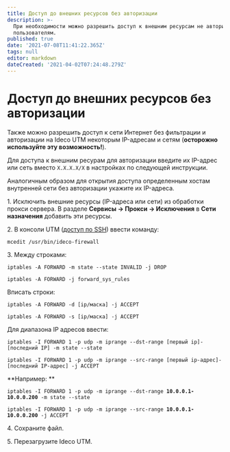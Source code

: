 ```yaml
---
title: Доступ до внешних ресурсов без авторизации
description: >-
  При необходимости можно разрешить доступ к внешним ресурсам не авторизованным
  пользователям.
published: true
date: '2021-07-08T11:41:22.365Z'
tags: null
editor: markdown
dateCreated: '2021-04-02T07:24:48.279Z'
---
```


# Доступ до внешних ресурсов без авторизации

Также можно разрешить доступ к сети Интернет без фильтрации и авторизации на Ideco UTM некоторым IP-адресам и сетям (**осторожно используйте эту возможность!**).

Для доступа к внешним ресурам для авторизации введите их IP-адрес или сеть вместо `X.X.X.X/X` в настройках по следующей инструкции.

Аналогичным образом для открытия доступа определенным хостам внутренней сети без авторизации укажите их IP-адреса.

1\. Исключить внешние ресурсы (IP-адреса или сети) из обработки прокси сервера. В разделе **Сервисы -> Прокси -> Исключения** в **Сети назначения** добавить эти ресурсы.

2\. В консоли UTM ([доступ по SSH](../access-rules/admins.md)) ввести команду:

`mcedit /usr/bin/ideco-firewall`

3\. Между строками:

`iptables -A FORWARD -m state --state INVALID -j DROP`

`iptables -A FORWARD -j forward_sys_rules`

Вписать строки:

`iptables -A FORWARD -d [ip/маска] -j ACCEPT`

`iptables -A FORWARD -s [ip/маска] -j ACCEPT`

Для диапазона IP адресов ввести:

`iptables -I FORWARD 1 -p udp -m iprange --dst-range [первый ip]-[последний IP] -m state --state `

`iptables -I FORWARD 1 -p udp -m iprange --src-range [первый ip-адрес]-[последний IP-адрес] -j ACCEPT`

**Например: **

`iptables -I FORWARD 1 -p udp -m iprange --dst-range `**`10.0.0.1-10.0.0.200`**`  -m state --state  `

`iptables -I FORWARD 1 -p udp -m iprange --src-range `**`10.0.0.1-10.0.0.200`**` -j ACCEPT`

4\. Сохраните файл.

5\. Перезагрузите Ideco UTM.
